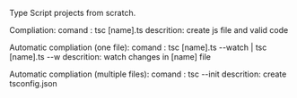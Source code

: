 Type Script projects from scratch.

Compliation:
comand : tsc [name].ts
descrition: create js file and valid code

Automatic compliation (one file):
comand : tsc [name].ts --watch | tsc [name].ts --w
descrition: watch changes in [name] file

Automatic compliation (multiple files):
comand : tsc --init
descrition: create tsconfig.json
